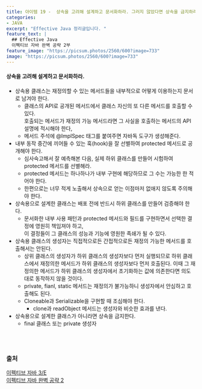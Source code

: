 ```yaml
---
title: 아이템 19 -  상속을 고려해 설계하고 문서화하라. 그러지 않았다면 상속을 금지하라.
categories:
- JAVA
excerpt: "Effective Java 정리글입니다. "
feature_text: |
  ## Effective Java
  이펙티브 자바 완벽 공략 2부 
feature_image: "https://picsum.photos/2560/600?image=733"
image: "https://picsum.photos/2560/600?image=733"
---
```


#### 상속을 고려해 설계하고 문서화하라.
- 상속용 클래스는 재정의할 수 있는 메서드들을 내부적으로 어떻게 이용하는지 문서로 남겨야 한다.
	- 클래스의 API로 공개된  메서드에서 클래스 자신의 또 다른 메서드를 호출할 수 있다. <br>호출되는 메서드가 재정의 가능 메서드라면 그 사실을 호출하는 메서드의  API 설명에 적시해야 한다,
	- 메서드 주석에 @ImplSpec 태그를 붙여주면 자바독 도구가 생성해준다.
- 내부 동작 중간에 끼어들 수 있는 훅(hook)을 잘 선별하여 protected 메서드로 공개해야 한다.
	-  심사숙고해서 잘 예측해본 다음, 실제 하위 클래스를 만들어 시험하여 protected 메서드를 선별해라.
	- protected 메서드는 하나하나가 내부 구현에 해당하므로 그 수는 가능한 한 적어야 한다.
	- 한편으로는 너무 적게 노출해서 상속으로 얻는 이점마저 없애지 않도록 주의해야 한다.
- 상속용으로 설계한 클래스는 배포 전에 반드시 하위 클래스를 만들어 검증해야 한다.
	- 문서화한 내부 사용 패턴과 protected 메서드와 필드를 구현하면서 선택한 결정에 영원히 책임져야 하고,<br>이 결정들이 그 클래스의 성능과 기능에 영원한 족쇄가 될 수 있다.
- 상속용 클래스의 생성자는 직접적으로든 간접적으로든 재정의 가능한 메서드를 호출해서는 안된다.
	- 상위 클래스의 생성자가 하위 클래스의 생성자보다 먼저 실행되므로 하위 클래스에서 재정의한 메서드가 하위 클래스의 생성자보다 먼저 호출된다. 이때 그 재정의한 메서드가 하위 클래스의 생성자에서 초기화하는 값에 의존한다면 의도대로 동작하지 않을 것이다.
	- private,  fianl, static 메서드는 재정의가 불가능하니 생성자에서 안심하고 호출해도 된다.
	- Cloneable과 Serializable을 구현할 때 조심해야 한다.
		- clone과 readObject 메서드는 생성자와 비슷한 효과를 낸다.
- 상속용으로 설계한 클래스가 아니라면 상속을 금지한다.
	- final 클래스 또는 private 생성자

<br>
<br>

### 출처
[이펙티브 자바 3/E](https://search.shopping.naver.com/book/catalog/32436239326?cat_id=50010920&frm=PBOKMOD&query=%EC%9D%B4%ED%8E%99%ED%8B%B0%EB%B8%8C+%EC%9E%90%EB%B0%94&NaPm=ct%3Dldd7alyg%7Cci%3Da1cb3421196066f92fcb5265efd66df3e1c2923a%7Ctr%3Dboknx%7Csn%3D95694%7Chk%3D5cc68c09cd18680188aa8c89c3dcd09af25d60fd) <br/>
[이펙티브 자바 완벽 공략 2](https://www.inflearn.com/course/%EC%9D%B4%ED%8E%99%ED%8B%B0%EB%B8%8C-%EC%9E%90%EB%B0%94-2/dashboard)

